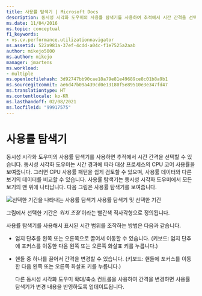 ```yaml
---
title: 사용률 탐색기 | Microsoft Docs
description: 동시성 시각화 도우미의 사용률 탐색기를 사용하여 추적에서 시간 간격을 선택하는 방법을 알아봅니다.
ms.date: 11/04/2016
ms.topic: conceptual
f1_keywords:
- vs.cv.performance.utilizationnavigator
ms.assetid: 522a981a-37ef-4cdd-a04c-f1e7525a2aab
author: mikejo5000
ms.author: mikejo
manager: jmartens
ms.workload:
- multiple
ms.openlocfilehash: 3d92747bb90cae18a79e81e49689ce8c01b8a9b1
ms.sourcegitcommit: ae6d47b09a439cd0e13180f5e89510e3e347fd47
ms.translationtype: HT
ms.contentlocale: ko-KR
ms.lasthandoff: 02/08/2021
ms.locfileid: "99917575"
---
```

# <a name="utilization-navigator"></a>사용률 탐색기
동시성 시각화 도우미의 사용률 탐색기를 사용하면 추적에서 시간 간격을 선택할 수 있습니다. 동시성 시각화 도우미는 시간 경과에 따라 대상 프로세스의 CPU 코어 사용률을 보여줍니다. 그러면 CPU 사용률 패턴을 쉽게 검토할 수 있으며, 사용률 데이터와 다른 보기의 데이터를 비교할 수 있습니다. 사용률 탐색기는 동시성 시각화 도우미에서 모든 보기의 맨 위에 나타납니다. 다음 그림은 사용률 탐색기를 보여줍니다.

 ![선택한 기간을 나타내는 사용률 탐색기](../profiling/media/cvutilizationnavigator.png "CVUtilizationNavigator") 사용률 탐색기 및 선택한 기간

 그림에서 선택한 기간은 *위치 조정* 이라는 빨간색 직사각형으로 정의됩니다.

 사용률 탐색기를 사용해서 표시된 시간 범위를 조작하는 방법은 다음과 같습니다.

- 엄지 단추를 왼쪽 또는 오른쪽으로 끌어서 이동할 수 있습니다. (키보드: 엄지 단추에 포커스를 이동한 다음 왼쪽 또는 오른쪽 화살표 키를 누릅니다.)

- 핸들 중 하나를 끌어서 간격을 변경할 수 있습니다. (키보드: 핸들에 포커스를 이동한 다음 왼쪽 또는 오른쪽 화살표 키를 누릅니다.)

  다른 동시성 시각화 도우미 확대/축소 컨트롤을 사용하여 간격을 변경하면 사용률 탐색기가 변경 내용을 반영하도록 업데이트됩니다.